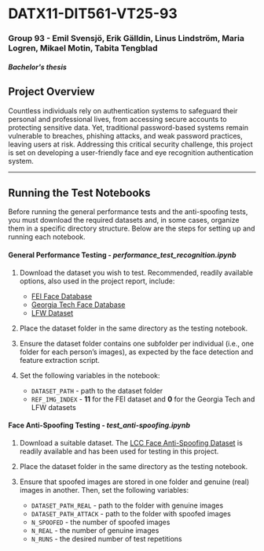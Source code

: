# DATX11-DIT561-VT25-93
### Group 93 - Emil Svensjö, Erik Gälldin, Linus Lindström, Maria Logren, Mikael Motin, Tabita Tengblad 
#### *Bachelor's thesis*
## Project Overview
Countless individuals rely on authentication systems to safeguard their personal and professional lives, from accessing secure accounts to protecting sensitive data. Yet, traditional password-based systems remain vulnerable to breaches, phishing attacks, and weak password practices, leaving users at risk.
Addressing this critical security challenge, this project is set on developing a user-friendly face and eye recognition authentication system. 

---

## Running the Test Notebooks

Before running the general performance tests and the anti-spoofing tests, you must download the required datasets and, in some cases, organize them in a specific directory structure. Below are the steps for setting up and running each notebook.

#### General Performance Testing - *performance_test_recognition.ipynb*

1. Download the dataset you wish to test. Recommended, readily available options, also used in the project report, include:
   - [FEI Face Database](https://fei.edu.br/~cet/facedatabase.html)
   - [Georgia Tech Face Database](https://www.anefian.com/research/face_reco.htm)
   - [LFW Dataset](https://www.kaggle.com/datasets/jessicali9530/lfw-dataset)

2. Place the dataset folder in the same directory as the testing notebook.

3. Ensure the dataset folder contains one subfolder per individual (i.e., one folder for each person’s images), as expected by the face detection and feature extraction script.

4. Set the following variables in the notebook:
   - `DATASET_PATH` - path to the dataset folder
   - `REF_IMG_INDEX` - **11** for the FEI dataset and **0** for the Georgia Tech and LFW datasets

#### Face Anti-Spoofing Testing - *test_anti-spoofing.ipynb*

1. Download a suitable dataset. The [LCC Face Anti-Spoofing Dataset](https://www.kaggle.com/datasets/faber24/lcc-fasd) is readily available and has been used for testing in this project.

2. Place the dataset folder in the same directory as the testing notebook.

3. Ensure that spoofed images are stored in one folder and genuine (real) images in another. Then, set the following variables:
   - `DATASET_PATH_REAL` - path to the folder with genuine images
   - `DATASET_PATH_ATTACK` - path to the folder with spoofed images
   - `N_SPOOFED` - the number of spoofed images
   - `N_REAL` - the number of genuine images
   - `N_RUNS` - the desired number of test repetitions


